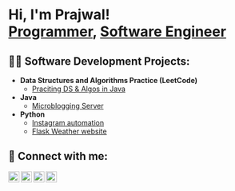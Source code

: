 <h1>Hi, I'm Prajwal! <br/><a href="https://github.com/PrajwalPisal">Programmer</a>, <a href="https://www.linkedin.com/in/prajwalpisal/">Software Engineer</a></h1>

<h2>👨‍💻 Software Development Projects:</h2>

- <b>Data Structures and Algorithms Practice (LeetCode)</b>
  - [Praciting DS & Algos in Java](https://github.com/prajwalpisal/LeetCode-Java)
- <b>Java</b>
  - [Microblogging Server](https://github.com/prajwalpisal)
- <b>Python</b>
  - [Instagram automation](https://github.com/prajwalpisal)
  - [Flask Weather website](https://github.com/Gurupremrajpal/CST205_FinalProject)


<h2> 🤳 Connect with me:</h2>

[<img align="left" alt="JoshMadakor | YouTube" width="22px" src="https://cdn.jsdelivr.net/npm/simple-icons@v3/icons/youtube.svg" />][youtube]
[<img align="left" alt="JoshMadakor | Twitter" width="22px" src="https://cdn.jsdelivr.net/npm/simple-icons@v3/icons/twitter.svg" />][twitter]
[<img align="left" alt="JoshMadakor | LinkedIn" width="22px" src="https://cdn.jsdelivr.net/npm/simple-icons@v3/icons/linkedin.svg" />][linkedin]
[<img align="left" alt="JoshMadakor | Instagram" width="22px" src="https://cdn.jsdelivr.net/npm/simple-icons@v3/icons/instagram.svg" />][instagram]

[twitter]: https://twitter.com/joshmadakor
[youtube]: https://www.youtube.com/c/joshmadakor
[instagram]: https://www.instagram.com/joshmadakor/
[linkedin]: https://linkedin.com/in/joshmadakor

<!--
**prajwalpisal/prajwalpisal** is a ✨ _special_ ✨ repository because its `README.md` (this file) appears on your GitHub profile.

Here are some ideas to get you started:

- 🔭 I’m currently working on ...
- 🌱 I’m currently learning ...
- 👯 I’m looking to collaborate on ...
- 🤔 I’m looking for help with ...
- 💬 Ask me about ...
- 📫 How to reach me: ...
- 😄 Pronouns: ...
- ⚡ Fun fact: ...
-->
